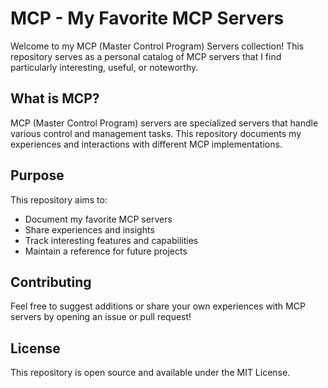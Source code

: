 # MCP - My Favorite MCP Servers

Welcome to my MCP (Master Control Program) Servers collection! This repository serves as a personal catalog of MCP servers that I find particularly interesting, useful, or noteworthy.

## What is MCP?
MCP (Master Control Program) servers are specialized servers that handle various control and management tasks. This repository documents my experiences and interactions with different MCP implementations.

## Purpose
This repository aims to:
- Document my favorite MCP servers
- Share experiences and insights
- Track interesting features and capabilities
- Maintain a reference for future projects

## Contributing
Feel free to suggest additions or share your own experiences with MCP servers by opening an issue or pull request!

## License
This repository is open source and available under the MIT License.